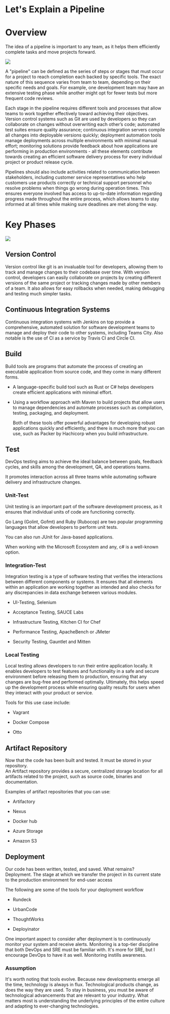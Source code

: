 # Let's Explain a Pipeline

# Overview

The idea of a pipeline is important to any team, as it helps them efficiently complete tasks and move projects forward.

![](https://cdn.hashnode.com/res/hashnode/image/upload/v1670767652098/sdEwPc7ke.png)

A "pipeline" can be defined as the series of steps or stages that must occur for a project to reach completion each backed by specific tools. The exact nature of this sequence varies from team to team, depending on their specific needs and goals. For example, one development team may have an extensive testing phase while another might opt for fewer tests but more frequent code reviews.

Each stage in the pipeline requires different tools and processes that allow teams to work together effectively toward achieving their objectives. Version control systems such as Git are used by developers so they can collaborate on changes without overwriting each other’s code; automated test suites ensure quality assurance; continuous integration servers compile all changes into deployable versions quickly; deployment automation tools manage deployments across multiple environments with minimal manual effort; monitoring solutions provide feedback about how applications are performing in production environments - all these elements contribute towards creating an efficient software delivery process for every individual project or product release cycle.

Pipelines should also include activities related to communication between stakeholders, including customer service representatives who help customers use products correctly or technical support personnel who resolve problems when things go wrong during operation times. This ensures everyone involved has access to up-to-date information regarding progress made throughout the entire process, which allows teams to stay informed at all times while making sure deadlines are met along the way.

# Key Phases

![](https://cdn.hashnode.com/res/hashnode/image/upload/v1670768159785/RdlExn9Ja.png)

## Version Control

Version control like git is an invaluable tool for developers, allowing them to track and manage changes to their codebase over time. With version control, developers can easily collaborate on projects by creating different versions of the same project or tracking changes made by other members of a team. It also allows for easy rollbacks when needed, making debugging and testing much simpler tasks.

## Continuous Integration Systems

Continuous integration systems with Jenkins on top provide a comprehensive, automated solution for software development teams to manage and deploy their code to other systems, including Teams City. Also notable is the use of CI as a service by Travis CI and Circle CI.

## Build

Build tools are programs that automate the process of creating an executable application from source code, and they come in many different forms.

*   A language-specific build tool such as Rust or C# helps developers create efficient applications with minimal effort.
    
*   Using a workflow approach with Maven to build projects that allow users to manage dependencies and automate processes such as compilation, testing, packaging, and deployment.
    
    Both of these tools offer powerful advantages for developing robust applications quickly and efficiently, and there is much more that you can use, such as Packer by Hachicorp when you build infrastructure.
    

## Test

DevOps testing aims to achieve the ideal balance between goals, feedback cycles, and skills among the development, QA, and operations teams.

It promotes interaction across all three teams while automating software delivery and infrastructure changes.

### Unit-Test

Unit testing is an important part of the software development process, as it ensures that individual units of code are functioning correctly.

Go Lang (Golint, Gofmt) and Ruby (Rubocop) are two popular programming languages that allow developers to perform unit tests.

You can also run JUnit for Java-based applications.

When working with the Microsoft Ecosystem and any, c# is a well-known option.

### Integration-Test

Integration testing is a type of software testing that verifies the interactions between different components or systems. It ensures that all elements within an application are working together as intended and also checks for any discrepancies in data exchange between various modules.

*   UI-Testing, Selenium
    
*   Acceptance Testing, SAUCE Labs
    
*   Infrastructure Testing, Kitchen CI for Chef
    
*   Performance Testing, ApacheBench or JMeter
    
*   Security Testing, Gauntlet and Mitten
    

### Local Testing

Local testing allows developers to run their entire application locally. It enables developers to test features and functionality in a safe and secure environment before releasing them to production, ensuring that any changes are bug-free and performed optimally. Ultimately, this helps speed up the development process while ensuring quality results for users when they interact with your product or service.

Tools for this use case include:

*   Vagrant
    
*   Docker Compose
    
*   Otto
    

## Artifact Repository

Now that the code has been built and tested. It must be stored in your repository.  
An Artifact repository provides a secure, centralized storage location for all artifacts related to the project, such as source code, binaries and documentation.

Examples of artifact repositories that you can use:

*   Artifactory
    
*   Nexus
    
*   Docker hub
    
*   Azure Storage
    
*   Amazon S3
    

## Deployment

Our code has been written, tested, and saved. What remains?  
Deployment. The stage at which we transfer the project in its current state to the production environment for end-user access

The following are some of the tools for your deployment workflow

*   Rundeck
    
*   UrbanCode
    
*   ThoughtWorks
    
*   Deployinator
    

One important aspect to consider after deployment is to continuously monitor your system and receive alerts. Monitoring is a top-tier discipline that both DevOps and SRE must be familiar with. It's more for SRE, but I encourage DevOps to have it as well. Monitoring instills awareness.

### Assumption

It's worth noting that tools evolve. Because new developments emerge all the time, technology is always in flux. Technological products change, as does the way they are used. To stay in business, you must be aware of technological advancements that are relevant to your industry. What matters most is understanding the underlying principles of the entire culture and adapting to ever-changing technologies.
